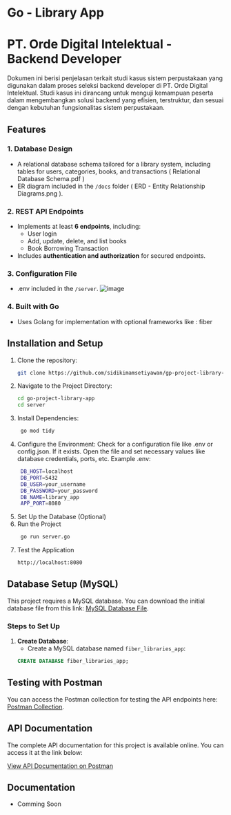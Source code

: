 # Go - Library App
# PT. Orde Digital Intelektual - Backend Developer

Dokumen ini berisi penjelasan terkait studi kasus sistem perpustakaan yang digunakan dalam proses seleksi backend developer di PT. Orde Digital Intelektual. Studi kasus ini dirancang untuk menguji kemampuan peserta dalam mengembangkan solusi backend yang efisien, terstruktur, dan sesuai dengan kebutuhan fungsionalitas sistem perpustakaan.

## Features

### 1. Database Design
- A relational database schema tailored for a library system, including tables for users, categories, books, and transactions ( Relational Database Schema.pdf )
- ER diagram included in the `/docs` folder ( ERD - Entity Relationship Diagrams.png ).

### 2. REST API Endpoints
- Implements at least **6 endpoints**, including:
  * User login
  * Add, update, delete, and list books
  * Book Borrowing Transaction
- Includes **authentication and authorization** for secured endpoints.

### 3. Configuration File
- .env included in the `/server`.
  ![image](https://github.com/user-attachments/assets/b8dd88e6-1979-4ff9-a406-2308baa8e62d)

### 4. Built with Go
- Uses Golang for implementation with optional frameworks like : fiber

## Installation and Setup

1. Clone the repository:
    ```bash
    git clone https://github.com/sidikimamsetiyawan/gp-project-library-app.git
    ```
2. Navigate to the Project Directory:
    ```bash
    cd go-project-library-app
    cd server
    ```
3. Install Dependencies:
   ```bash
    go mod tidy
    ```
5. Configure the Environment:
   Check for a configuration file like .env or config.json. If it exists. Open the file and set necessary values like database credentials, ports, etc.
   Example .env:
   ```bash
    DB_HOST=localhost
    DB_PORT=5432
    DB_USER=your_username
    DB_PASSWORD=your_password
    DB_NAME=library_app
    APP_PORT=8080
    ```
7. Set Up the Database (Optional)
8. Run the Project
   ```bash
    go run server.go
    ```
10. Test the Application
    ```bash
    http://localhost:8080
    ```

## Database Setup (MySQL)

This project requires a MySQL database. You can download the initial database file from this link: [MySQL Database File](https://drive.google.com/file/d/1Snp6ngPTu1Kcg5XDgg8Zzu7Dtm7bLD0u/view?usp=sharing).

### Steps to Set Up

1. **Create Database**: 
   - Create a MySQL database named `fiber_libraries_app`:
   ```sql
   CREATE DATABASE fiber_libraries_app;

## Testing with Postman

You can access the Postman collection for testing the API endpoints here: [Postman Collection](https://orange-trinity-586014.postman.co/workspace/PT.-Orde-Digital-Intelektual~34d83240-57f7-4e38-9fb4-8d8d91802b39/collection/9072736-8f6733dd-05f0-4b9f-917d-59de8deb7076?action=share&creator=9072736).

## API Documentation

The complete API documentation for this project is available online. You can access it at the link below:

[View API Documentation on Postman](https://documenter.getpostman.com/view/9072736/2sAYBRGuM9)

## Documentation
- Comming Soon
